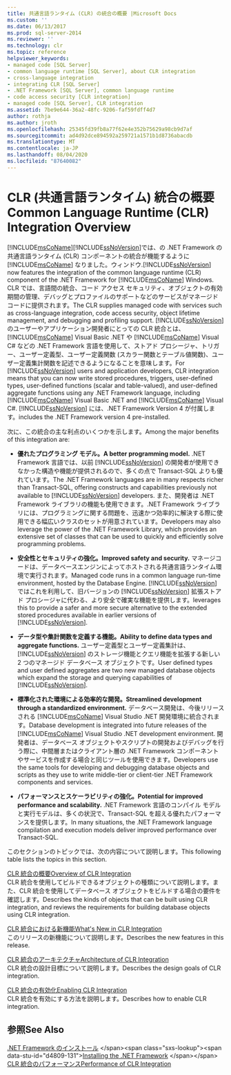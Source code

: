 ```yaml
---
title: 共通言語ランタイム (CLR) の統合の概要 |Microsoft Docs
ms.custom: ''
ms.date: 06/13/2017
ms.prod: sql-server-2014
ms.reviewer: ''
ms.technology: clr
ms.topic: reference
helpviewer_keywords:
- managed code [SQL Server]
- common language runtime [SQL Server], about CLR integration
- cross-language integration
- integrating CLR [SQL Server]
- .NET Framework [SQL Server], common language runtime
- code access security [CLR integration]
- managed code [SQL Server], CLR integration
ms.assetid: 7be9e644-36a2-48fc-9206-faf59fdff4d7
author: rothja
ms.author: jroth
ms.openlocfilehash: 25345fd39fb8a77f62e4e352b75629a98cb9d7af
ms.sourcegitcommit: ad4d92dce894592a259721a1571b1d8736abacdb
ms.translationtype: MT
ms.contentlocale: ja-JP
ms.lasthandoff: 08/04/2020
ms.locfileid: "87640082"
---
```

# <a name="common-language-runtime-clr-integration-overview"></a><span data-ttu-id="d4809-102">CLR (共通言語ランタイム) 統合の概要</span><span class="sxs-lookup"><span data-stu-id="d4809-102">Common Language Runtime (CLR) Integration Overview</span></span>
  [!INCLUDE[msCoName](../../../includes/msconame-md.md)]<span data-ttu-id="d4809-103">[!INCLUDE[ssNoVersion](../../../includes/ssnoversion-md.md)]では、の .NET Framework の共通言語ランタイム (CLR) コンポーネントの統合が機能するように [!INCLUDE[msCoName](../../../includes/msconame-md.md)] なりました。ウィンドウ.</span><span class="sxs-lookup"><span data-stu-id="d4809-103">[!INCLUDE[ssNoVersion](../../../includes/ssnoversion-md.md)] now features the integration of the common language runtime (CLR) component of the .NET Framework for [!INCLUDE[msCoName](../../../includes/msconame-md.md)] Windows.</span></span> <span data-ttu-id="d4809-104">CLR では、言語間の統合、コード アクセス セキュリティ、オブジェクトの有効期間の管理、デバッグとプロファイルのサポートなどのサービスがマネージド コードに提供されます。</span><span class="sxs-lookup"><span data-stu-id="d4809-104">The CLR supplies managed code with services such as cross-language integration, code access security, object lifetime management, and debugging and profiling support.</span></span> <span data-ttu-id="d4809-105">[!INCLUDE[ssNoVersion](../../../includes/ssnoversion-md.md)] のユーザーやアプリケーション開発者にとっての CLR 統合とは、[!INCLUDE[msCoName](../../../includes/msconame-md.md)] Visual Basic .NET や [!INCLUDE[msCoName](../../../includes/msconame-md.md)] Visual C# などの .NET Framework 言語を使用して、ストアド プロシージャ、トリガー、ユーザー定義型、ユーザー定義関数 (スカラー関数とテーブル値関数)、ユーザー定義集計関数を記述できるようになることを意味します。</span><span class="sxs-lookup"><span data-stu-id="d4809-105">For [!INCLUDE[ssNoVersion](../../../includes/ssnoversion-md.md)] users and application developers, CLR integration means that you can now write stored procedures, triggers, user-defined types, user-defined functions (scalar and table-valued), and user-defined aggregate functions using any .NET Framework language, including [!INCLUDE[msCoName](../../../includes/msconame-md.md)] Visual Basic .NET and [!INCLUDE[msCoName](../../../includes/msconame-md.md)] Visual C#.</span></span> [!INCLUDE[ssNoVersion](../../../includes/ssnoversion-md.md)] <span data-ttu-id="d4809-106">には、.NET Framework Version 4 が付属します。</span><span class="sxs-lookup"><span data-stu-id="d4809-106">includes the .NET Framework version 4 pre-installed.</span></span>  
  
 <span data-ttu-id="d4809-107">次に、この統合の主な利点のいくつかを示します。</span><span class="sxs-lookup"><span data-stu-id="d4809-107">Among the major benefits of this integration are:</span></span>  
  
-   <span data-ttu-id="d4809-108">**優れたプログラミング モデル。**</span><span class="sxs-lookup"><span data-stu-id="d4809-108">**A better programming model.**</span></span> <span data-ttu-id="d4809-109">.NET Framework 言語では、以前 [!INCLUDE[ssNoVersion](../../../includes/ssnoversion-md.md)] の開発者が使用できなかった構造や機能が提供されるので、多くの点で Transact-SQL よりも優れています。</span><span class="sxs-lookup"><span data-stu-id="d4809-109">The .NET Framework languages are in many respects richer than Transact-SQL, offering constructs and capabilities previously not available to [!INCLUDE[ssNoVersion](../../../includes/ssnoversion-md.md)] developers.</span></span> <span data-ttu-id="d4809-110">また、開発者は .NET Framework ライブラリの機能も使用できます。.NET Framework ライブラリには、プログラミングに関する問題を、迅速かつ効率的に解決する際に使用できる幅広いクラスのセットが用意されています。</span><span class="sxs-lookup"><span data-stu-id="d4809-110">Developers may also leverage the power of the .NET Framework Library, which provides an extensive set of classes that can be used to quickly and efficiently solve programming problems.</span></span>  
  
-   <span data-ttu-id="d4809-111">**安全性とセキュリティの強化。**</span><span class="sxs-lookup"><span data-stu-id="d4809-111">**Improved safety and security.**</span></span> <span data-ttu-id="d4809-112">マネージコードは、データベースエンジンによってホストされる共通言語ランタイム環境で実行されます。</span><span class="sxs-lookup"><span data-stu-id="d4809-112">Managed code runs in a common language run-time environment, hosted by the Database Engine.</span></span> [!INCLUDE[ssNoVersion](../../../includes/ssnoversion-md.md)] <span data-ttu-id="d4809-113">ではこれを利用して、旧バージョンの [!INCLUDE[ssNoVersion](../../../includes/ssnoversion-md.md)] 拡張ストアド プロシージャに代わる、より安全で確実な機能を提供します。</span><span class="sxs-lookup"><span data-stu-id="d4809-113">leverages this to provide a safer and more secure alternative to the extended stored procedures available in earlier versions of [!INCLUDE[ssNoVersion](../../../includes/ssnoversion-md.md)].</span></span>  
  
-   <span data-ttu-id="d4809-114">**データ型や集計関数を定義する機能。**</span><span class="sxs-lookup"><span data-stu-id="d4809-114">**Ability to define data types and aggregate functions.**</span></span> <span data-ttu-id="d4809-115">ユーザー定義型とユーザー定義集計は、[!INCLUDE[ssNoVersion](../../../includes/ssnoversion-md.md)] のストレージ機能とクエリ機能を拡張する新しい 2 つのマネージド データベース オブジェクトです。</span><span class="sxs-lookup"><span data-stu-id="d4809-115">User defined types and user defined aggregates are two new managed database objects which expand the storage and querying capabilities of [!INCLUDE[ssNoVersion](../../../includes/ssnoversion-md.md)].</span></span>  
  
-   <span data-ttu-id="d4809-116">**標準化された環境による効率的な開発。**</span><span class="sxs-lookup"><span data-stu-id="d4809-116">**Streamlined development through a standardized environment.**</span></span> <span data-ttu-id="d4809-117">データベース開発は、今後リリースされる [!INCLUDE[msCoName](../../../includes/msconame-md.md)] Visual Studio .NET 開発環境に統合されます。</span><span class="sxs-lookup"><span data-stu-id="d4809-117">Database development is integrated into future releases of the [!INCLUDE[msCoName](../../../includes/msconame-md.md)] Visual Studio .NET development environment.</span></span> <span data-ttu-id="d4809-118">開発者は、データベース オブジェクトやスクリプトの開発およびデバッグを行う際に、中間層またはクライアント層の .NET Framework コンポーネントやサービスを作成する場合と同じツールを使用できます。</span><span class="sxs-lookup"><span data-stu-id="d4809-118">Developers use the same tools for developing and debugging database objects and scripts as they use to write middle-tier or client-tier .NET Framework components and services.</span></span>  
  
-   <span data-ttu-id="d4809-119">**パフォーマンスとスケーラビリティの強化。**</span><span class="sxs-lookup"><span data-stu-id="d4809-119">**Potential for improved performance and scalability.**</span></span> <span data-ttu-id="d4809-120">.NET Framework 言語のコンパイル モデルと実行モデルは、多くの状況で、Transact-SQL を超える優れたパフォーマンスを提供します。</span><span class="sxs-lookup"><span data-stu-id="d4809-120">In many situations, the .NET Framework language compilation and execution models deliver improved performance over Transact-SQL.</span></span>  
  
 <span data-ttu-id="d4809-121">このセクションのトピックでは、次の内容について説明します。</span><span class="sxs-lookup"><span data-stu-id="d4809-121">This following table lists the topics in this section.</span></span>  
  
 [<span data-ttu-id="d4809-122">CLR 統合の概要</span><span class="sxs-lookup"><span data-stu-id="d4809-122">Overview of CLR Integration</span></span>](clr-integration-overview.md)  
 <span data-ttu-id="d4809-123">CLR 統合を使用してビルドできるオブジェクトの種類について説明します。また、CLR 統合を使用してデータベース オブジェクトをビルドする場合の要件を確認します。</span><span class="sxs-lookup"><span data-stu-id="d4809-123">Describes the kinds of objects that can be built using CLR integration, and reviews the requirements for building database objects using CLR integration.</span></span>  
  
 [<span data-ttu-id="d4809-124">CLR 統合における新機能</span><span class="sxs-lookup"><span data-stu-id="d4809-124">What's New in CLR Integration</span></span>](clr-integration-what-s-new.md)  
 <span data-ttu-id="d4809-125">このリリースの新機能について説明します。</span><span class="sxs-lookup"><span data-stu-id="d4809-125">Describes the new features in this release.</span></span>  
  
 [<span data-ttu-id="d4809-126">CLR 統合のアーキテクチャ</span><span class="sxs-lookup"><span data-stu-id="d4809-126">Architecture of CLR Integration</span></span>](../../database-engine/dev-guide/architecture-of-clr-integration.md)  
 <span data-ttu-id="d4809-127">CLR 統合の設計目標について説明します。</span><span class="sxs-lookup"><span data-stu-id="d4809-127">Describes the design goals of CLR integration.</span></span>  
  
 [<span data-ttu-id="d4809-128">CLR 統合の有効化</span><span class="sxs-lookup"><span data-stu-id="d4809-128">Enabling CLR Integration</span></span>](clr-integration-enabling.md)  
 <span data-ttu-id="d4809-129">CLR 統合を有効にする方法を説明します。</span><span class="sxs-lookup"><span data-stu-id="d4809-129">Describes how to enable CLR integration.</span></span>  
  
## <a name="see-also"></a><span data-ttu-id="d4809-130">参照</span><span class="sxs-lookup"><span data-stu-id="d4809-130">See Also</span></span>  
 <span data-ttu-id="d4809-131">[.NET Framework のインストール](https://technet.microsoft.com/library/ms166014\(v=SQL.105\).aspx) </span><span class="sxs-lookup"><span data-stu-id="d4809-131">[Installing the .NET Framework](https://technet.microsoft.com/library/ms166014\(v=SQL.105\).aspx) </span></span>  
 [<span data-ttu-id="d4809-132">CLR 統合のパフォーマンス</span><span class="sxs-lookup"><span data-stu-id="d4809-132">Performance of CLR Integration</span></span>](clr-integration-architecture-performance.md)  
  
  
